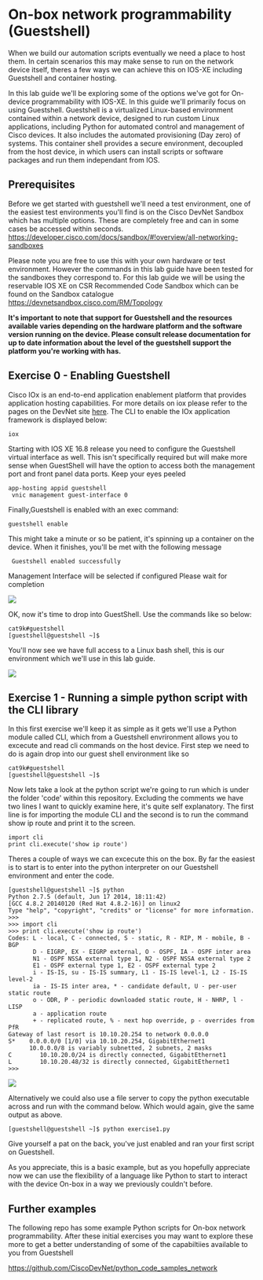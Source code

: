 # On-box network programmability (Guestshell)

When we build our automation scripts eventually we need a place to host them. In certain scenarios this may make sense to run on the network device itself, theres a few ways we can achieve this on IOS-XE including Guestshell and container hosting.

In this lab guide we'll be exploring some of the options we've got for On-device programmability with IOS-XE. In this guide we'll primarily focus on using Guestshell. Guestshell is a virtualized Linux-based environment contained within a network device, designed to run custom Linux applications, including Python for automated control and management of Cisco devices. It also includes the automated provisioning (Day zero) of systems. This container shell provides a secure environment, decoupled from the host device, in which users can install scripts or software packages and run them independant from IOS.

## Prerequisites

Before we get started with guestshell we'll need a test environment, one of the easiest test environments you'll find is on the Cisco DevNet Sandbox which has multiple options. These are completely free and can in some cases be accessed within seconds. https://developer.cisco.com/docs/sandbox/#!overview/all-networking-sandboxes

Please note you are free to use this with your own hardware or test environment. However the commands in this lab guide have been tested for the sandboxes they correspond to. For this lab guide we will be using the reservable IOS XE on CSR Recommended Code Sandbox which can be found on the Sandbox catalogue https://devnetsandbox.cisco.com/RM/Topology

**It's important to note that support for Guestshell and the resources available varies depending on the hardware platform and the software version running on the device. Please consult release documentation for up to date information about the level of the guestshell support the platform you're working with has.**

## Exercise 0 - Enabling Guestshell

Cisco IOx is an end-to-end application enablement platform that provides application hosting capabilities. For more details on iox please refer to the pages on the DevNet site [here](https://developer.cisco.com/docs/ios-xe/#application-hosting-quick-start-guide). The CLI to enable the IOx application framework is displayed below:

```
iox 
```
 
Starting with IOS XE 16.8 release you need to configure the Guestshell virtual interface as well. This isn't specifically required but will make more sense when GuestShell will have the option to access both the management port and front panel data ports. Keep your eyes peeled

``` 
app-hosting appid guestshell
 vnic management guest-interface 0
```

Finally,Guestshell is enabled with an exec command:

``` 
guestshell enable 
```
This might take a minute or so be patient, it's spinning up a container on the device. When it finishes, you'll be met with the following message
```
 Guestshell enabled successfully
```
Management Interface will be selected if configured
Please wait for completion

![](./images/guestshell-1.gif)

OK, now it's time to drop into GuestShell. Use the commands like so below:

```
cat9k#guestshell
[guestshell@guestshell ~]$
```

You'll now see we have full access to a Linux bash shell, this is our environment which we'll use in this lab guide. 

![](./images/guestshell-2.gif)


## Exercise 1 - Running a simple python script with the CLI library

In this first exercise we'll keep it as simple as it gets we'll use a Python module called CLI, which from a Guestshell envrironment allows you to excecute and read cli commands on the host device. First step we need to do is again drop into our guest shell environment like so

```
cat9k#guestshell
[guestshell@guestshell ~]$
```

Now lets take a look at the python script we're going to run which is under the folder 'code' within this repository. Excluding the comments we have two lines I want to quickly examine here, it's quite self explanatory. The first line is for importing the module CLI and the second is to run the command show ip route and print it to the screen. 

```
import cli
print cli.execute('show ip route')
```

Theres a couple of ways we can excecute this on the box. By far the easiest is to start is to enter into the python interpreter on our Guestshell environment and enter the code. 

```
[guestshell@guestshell ~]$ python
Python 2.7.5 (default, Jun 17 2014, 18:11:42) 
[GCC 4.8.2 20140120 (Red Hat 4.8.2-16)] on linux2
Type "help", "copyright", "credits" or "license" for more information.
>>> 
>>> import cli
>>> print cli.execute('show ip route')
Codes: L - local, C - connected, S - static, R - RIP, M - mobile, B - BGP
       D - EIGRP, EX - EIGRP external, O - OSPF, IA - OSPF inter area 
       N1 - OSPF NSSA external type 1, N2 - OSPF NSSA external type 2
       E1 - OSPF external type 1, E2 - OSPF external type 2
       i - IS-IS, su - IS-IS summary, L1 - IS-IS level-1, L2 - IS-IS level-2
       ia - IS-IS inter area, * - candidate default, U - per-user static route
       o - ODR, P - periodic downloaded static route, H - NHRP, l - LISP
       a - application route
       + - replicated route, % - next hop override, p - overrides from PfR
Gateway of last resort is 10.10.20.254 to network 0.0.0.0
S*    0.0.0.0/0 [1/0] via 10.10.20.254, GigabitEthernet1
      10.0.0.0/8 is variably subnetted, 2 subnets, 2 masks
C        10.10.20.0/24 is directly connected, GigabitEthernet1
L        10.10.20.48/32 is directly connected, GigabitEthernet1
>>> 
```

![](./images/guestshell-3.gif)


Alternatively we could also use a file server to copy the python executable across and run with the command below. Which would again, give the same output as above.

```
[guestshell@guestshell ~]$ python exercise1.py
```

Give yourself a pat on the back, you've just enabled and ran your first script on Guestshell.

As you appreciate, this is a basic example, but as you hopefully appreciate now we can use the flexibility of a language like Python to start to interact with the device On-box in a way we previously couldn't before.

## Further examples

The following repo has some example Python scripts for On-box network programmability. After these initial exercises you may want to explore these more to get a better understanding of some of the capabiltiies available to you from Guestshell

https://github.com/CiscoDevNet/python_code_samples_network
